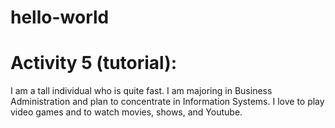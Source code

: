 # hello-world
# Activity 5 (tutorial):
I am a tall individual who is quite fast. 
I am majoring in Business Administration and plan to concentrate in Information Systems. 
I love to play video games and to watch movies, shows, and Youtube. 
